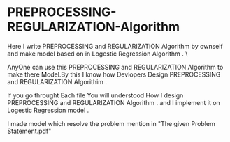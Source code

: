# PREPROCESSING-REGULARIZATION-Algorithm
Here I write PREPROCESSING and REGULARIZATION Algorithm by ownself and make model based on in Logestic Regression Algorithm . \

AnyOne can use this PREPROCESSING and REGULARIZATION Algorithm  to make there Model.By this I know how Devlopers Design PREPROCESSING and REGULARIZATION Algorithim .

If you go throught Each file You will understood How I design PREPROCESSING and REGULARIZATION Algorithm . and I implement it on Logestic Regression model .

I made model which resolve the problem mention in "The given Problem Statement.pdf"
